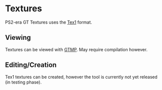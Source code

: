 # Textures

PS2-era GT Textures uses the [Tex1](../formats/texture/img_tex1_textureset.md) format. 

## Viewing

Textures can be viewed with [GTMP](https://github.com/adeyblue/GTVolTools). May require compilation however.

## Editing/Creation

Tex1 textures can be created, however the tool is currently not yet released (in testing phase).